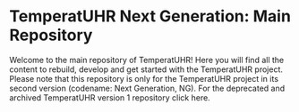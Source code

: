# TemperatUHR Next Generation: Main Repository
Welcome to the main repository of TemperatUHR!
Here you will find all the content to rebuild, develop and get started with the TemperatUHR project. Please note that this repository is only for the TemperatUHR project in its second version (codename: Next Generation, NG). For the deprecated and archived TemperatUHR version 1 repository click here.
